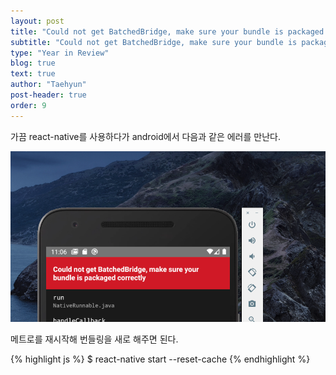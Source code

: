 ```yaml
---
layout: post
title: "Could not get BatchedBridge, make sure your bundle is packaged correctly"
subtitle: "Could not get BatchedBridge, make sure your bundle is packaged correctly"
type: "Year in Review"
blog: true
text: true
author: "Taehyun"
post-header: true
order: 9
---
```


가끔 react-native를 사용하다가 android에서 다음과 같은 에러를 만난다.

![](img/2020-10-23-10-49-28.png)

메트로를 재시작해 번들링을 새로 해주면 된다.

{% highlight js %}
$ react-native start --reset-cache
{% endhighlight %}